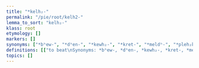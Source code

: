 ```yaml
---
title: "*kelh₂-"
permalink: "/pie/root/kelh2-"
lemma_to_sort: "kelh₂-"
klass: root
etymology: []
markers: []
synonyms: ["*bʰew-", "*dʰen-", "*kewh₂-", "*kret-", "*meldʰ-", "*pleh₂k-", "*(s)kep-", "*bʰeg-", "*bʰreg-", "*Hrewp-", "*lem-", "*lewǵ-"]
definitions: [["to beat\nSynonyms: *bʰew-, *dʰen-, *kewh₂-, *kret-, *meldʰ-, *pleh₂k-, *(s)kep-", "to break\nSynonyms: *bʰeg-, *bʰreg-, *Hrewp-, *lem-, *lewǵ-"]]
topics: []
---
```

